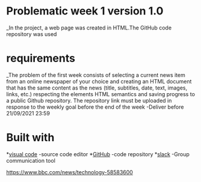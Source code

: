 # Problematic week 1 version 1.0
_In the project, a web page was created in HTML.The GitHub code repository was used
# requirements
_The problem of the first week consists of selecting a current news item from an online newspaper of your choice and creating an HTML document that has the same content as the news (title, subtitles, date, text, images, links, etc.) respecting the elements HTML semantics and saving progress to a public Github repository. The repository link must be uploaded in response to the weekly goal before the end of the week 
-Deliver before 21/09/2021 23:59

# Built with
*[visual code](https://code.visualstudio.com/) -source code editor
*[GitHub](https://github.com/) -code repository 
*[slack](https://slack.com/intl/es-ar/) -Group communication tool





https://www.bbc.com/news/technology-58583600